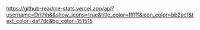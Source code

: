 https://github-readme-stats.vercel.app/api?username=Drithh&&show_icons=true&title_color=ffffff&icon_color=bb2acf&text_color=daf7dc&bg_color=151515

<!--
**Drithh/Drithh** is a ✨ _special_ ✨ repository because its `README.md` (this file) appears on your GitHub profile.

Here are some ideas to get you started:

- 🔭 I’m currently working on ...
- 🌱 I’m currently learning ...
- 👯 I’m looking to collaborate on ...
- 🤔 I’m looking for help with ...
- 💬 Ask me about ...
- 📫 How to reach me: ...
- 😄 Pronouns: ...
- ⚡ Fun fact: ...
-->
